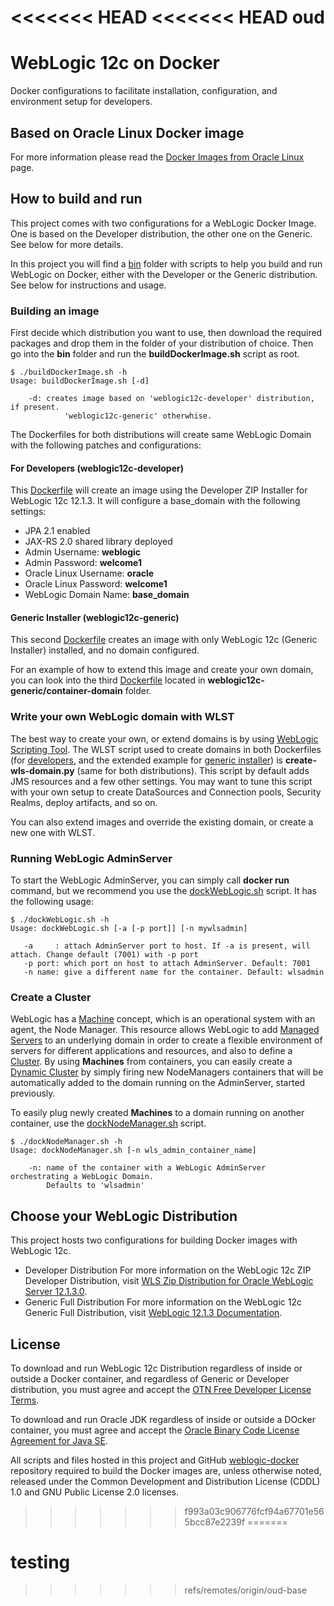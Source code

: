 <<<<<<< HEAD
<<<<<<< HEAD
oud
=======
WebLogic 12c on Docker
===============
Docker configurations to facilitate installation, configuration, and environment setup for developers.

## Based on Oracle Linux Docker image
For more information please read the [Docker Images from Oracle Linux](http://public-yum.oracle.com/docker-images) page.

## How to build and run
This project comes with two configurations for a WebLogic Docker Image. One is based on the Developer distribution, the other one on the Generic. See below for more details.

In this project you will find a [bin](https://github.com/weblogic-community/weblogic-docker/tree/master/bin) folder with scripts to help you build and run WebLogic on Docker, either with the Developer or the Generic distribution. See below for instructions and usage.

### Building an image
First decide which distribution you want to use, then download the required packages and drop them in the folder of your distribution of choice. Then go into the **bin** folder and run the **buildDockerImage.sh** script as root.

	$ ./buildDockerImage.sh -h
	Usage: buildDockerImage.sh [-d]
	
	    -d: creates image based on 'weblogic12c-developer' distribution, if present. 
                'weblogic12c-generic' otherwhise.
	
The Dockerfiles for both distributions will create same WebLogic Domain with the following patches and configurations:

#### For Developers (weblogic12c-developer)
This [Dockerfile](https://github.com/weblogic-community/weblogic-docker/blob/master/weblogic12c-developer/Dockerfile) will create an image using the Developer ZIP Installer for WebLogic 12c 12.1.3. It will configure a base_domain with the following settings:

 * JPA 2.1 enabled
 * JAX-RS 2.0 shared library deployed
 * Admin Username: **weblogic**
 * Admin Password: **welcome1**
 * Oracle Linux Username: **oracle**
 * Oracle Linux Password: **welcome1**
 * WebLogic Domain Name: **base_domain**

#### Generic Installer (weblogic12c-generic)
This second [Dockerfile](https://github.com/weblogic-community/weblogic-docker/blob/master/weblogic12c-generic/Dockerfile) creates an image with only WebLogic 12c (Generic Installer) installed, and no domain configured. 

For an example of how to extend this image and create your own domain, you can look into the third [Dockerfile](https://github.com/weblogic-community/weblogic-docker/blob/master/weblogic12c-generic/container-domain/Dockerfile) located in **weblogic12c-generic/container-domain** folder.

### Write your own WebLogic domain with WLST
The best way to create your own, or extend domains is by using [WebLogic Scripting Tool](http://docs.oracle.com/cd/E57014_01/cross/wlsttasks.htm). The WLST script used to create domains in both Dockerfiles (for [developers](https://github.com/weblogic-community/weblogic-docker/blob/master/weblogic12c-developer/container-scripts/create-wls-domain.py), and the extended example for [generic installer](https://github.com/weblogic-community/weblogic-docker/blob/master/weblogic12c-generic/container-domain/container-scripts/create-wls-domain.py)) is **create-wls-domain.py** (same for both distributions). This script by default adds JMS resources and a few other settings. You may want to tune this script with your own setup to create DataSources and Connection pools, Security Realms, deploy artifacts, and so on.

You can also extend images and override the existing domain, or create a new one with WLST.

### Running WebLogic AdminServer
To start the WebLogic AdminServer, you can simply call **docker run** command, but we recommend you use the [dockWebLogic.sh](https://github.com/weblogic-community/weblogic-docker/blob/master/bin/dockWebLogic.sh) script. It has the following usage:

	$ ./dockWebLogic.sh -h
	Usage: dockWebLogic.sh [-a [-p port]] [-n mywlsadmin]
	
	   -a     : attach AdminServer port to host. If -a is present, will attach. Change default (7001) with -p port
	   -p port: which port on host to attach AdminServer. Default: 7001
	   -n name: give a different name for the container. Default: wlsadmin
	
### Create a Cluster
WebLogic has a [Machine](https://docs.oracle.com/middleware/1213/wls/WLACH/taskhelp/machines/ConfigureMachines.html) concept, which is an operational system with an agent, the Node Manager. This resource allows WebLogic to add [Managed Servers](https://docs.oracle.com/middleware/1213/wls/WLACH/taskhelp/domainconfig/CreateManagedServers.html) to an underlying domain in order to create a flexible environment of servers for different applications and resources, and also to define a [Cluster](). By using **Machines** from containers, you can easily create a [Dynamic Cluster]() by simply firing new NodeManagers containers that will be automatically added to the domain running on the AdminServer, started previously. 

To easily plug newly created **Machines** to a domain running on another container, use the [dockNodeManager.sh]() script.

	$ ./dockNodeManager.sh -h
	Usage: dockNodeManager.sh [-n wls_admin_container_name] 
	
	    -n: name of the container with a WebLogic AdminServer orchestrating a WebLogic Domain.
	        Defaults to 'wlsadmin'
	

## Choose your WebLogic Distribution
This project hosts two configurations for building Docker images with WebLogic 12c.

 * Developer Distribution
   For more information on the WebLogic 12c ZIP Developer Distribution, visit [WLS Zip Distribution for Oracle WebLogic Server 12.1.3.0](download.oracle.com/otn/nt/middleware/12c/wls/1213/README.txt).
 * Generic Full Distribution
   For more information on the WebLogic 12c Generic Full Distribution, visit [WebLogic 12.1.3 Documentation](http://docs.oracle.com/middleware/1213/wls/index.html).

## License
To download and run WebLogic 12c Distribution regardless of inside or outside a Docker container, and regardless of Generic or Developer distribution, you must agree and accept the [OTN Free Developer License Terms](http://www.oracle.com/technetwork/licenses/wls-dev-license-1703567.html).

To download and run Oracle JDK regardless of inside or outside a DOcker container, you must agree and accept the [Oracle Binary Code License Agreement for Java SE](http://www.oracle.com/technetwork/java/javase/terms/license/index.html).

All scripts and files hosted in this project and GitHub [weblogic-docker](https://github.com/weblogic-community/weblogic-docker/) repository required to build the Docker images are, unless otherwise noted, released under the Common Development and Distribution License (CDDL) 1.0 and GNU Public License 2.0 licenses.
>>>>>>> f993a03c906776fcf94a67701e565bcc87e2239f
=======
# testing
>>>>>>> refs/remotes/origin/oud-base
